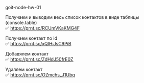 goit-node-hw-01

Получаем и выводим весь список контактов в виде таблицы (console.table) <br/>
:white_check_mark: https://prnt.sc/RCUmVKaKMG4F

Получаем контакт по id <br/>
:white_check_mark: https://prnt.sc/xQIHiJsC9PiB

Добавялем контакт <br/>
:white_check_mark: https://prnt.sc/ZdHdJ50frE0Z

Удаляем контакт <br/>
:white_check_mark: https://prnt.sc/OZmchs_J1Ubq

